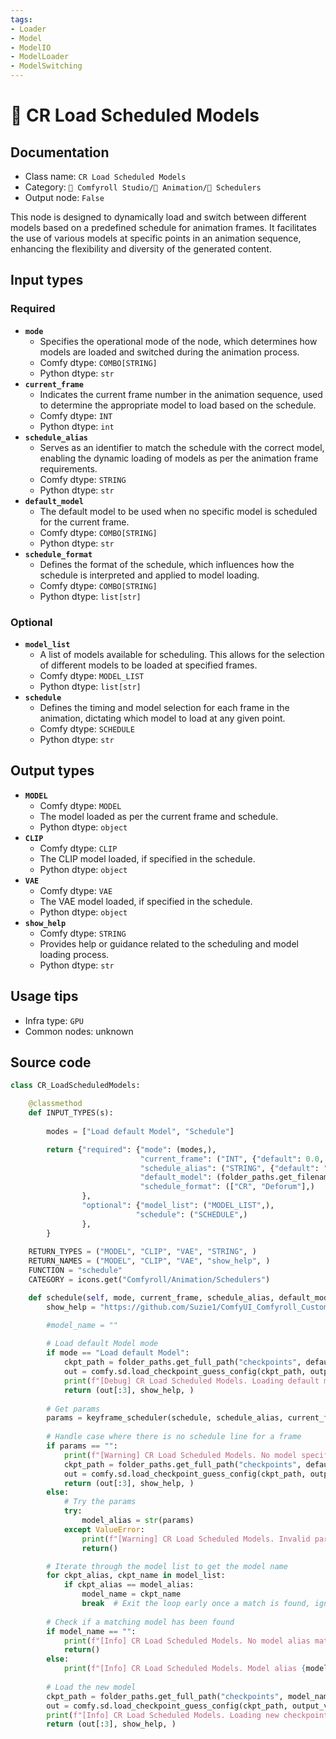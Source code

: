 ```yaml
---
tags:
- Loader
- Model
- ModelIO
- ModelLoader
- ModelSwitching
---
```


# 📑 CR Load Scheduled Models
## Documentation
- Class name: `CR Load Scheduled Models`
- Category: `🧩 Comfyroll Studio/🎥 Animation/📑 Schedulers`
- Output node: `False`

This node is designed to dynamically load and switch between different models based on a predefined schedule for animation frames. It facilitates the use of various models at specific points in an animation sequence, enhancing the flexibility and diversity of the generated content.
## Input types
### Required
- **`mode`**
    - Specifies the operational mode of the node, which determines how models are loaded and switched during the animation process.
    - Comfy dtype: `COMBO[STRING]`
    - Python dtype: `str`
- **`current_frame`**
    - Indicates the current frame number in the animation sequence, used to determine the appropriate model to load based on the schedule.
    - Comfy dtype: `INT`
    - Python dtype: `int`
- **`schedule_alias`**
    - Serves as an identifier to match the schedule with the correct model, enabling the dynamic loading of models as per the animation frame requirements.
    - Comfy dtype: `STRING`
    - Python dtype: `str`
- **`default_model`**
    - The default model to be used when no specific model is scheduled for the current frame.
    - Comfy dtype: `COMBO[STRING]`
    - Python dtype: `str`
- **`schedule_format`**
    - Defines the format of the schedule, which influences how the schedule is interpreted and applied to model loading.
    - Comfy dtype: `COMBO[STRING]`
    - Python dtype: `list[str]`
### Optional
- **`model_list`**
    - A list of models available for scheduling. This allows for the selection of different models to be loaded at specified frames.
    - Comfy dtype: `MODEL_LIST`
    - Python dtype: `list[str]`
- **`schedule`**
    - Defines the timing and model selection for each frame in the animation, dictating which model to load at any given point.
    - Comfy dtype: `SCHEDULE`
    - Python dtype: `str`
## Output types
- **`MODEL`**
    - Comfy dtype: `MODEL`
    - The model loaded as per the current frame and schedule.
    - Python dtype: `object`
- **`CLIP`**
    - Comfy dtype: `CLIP`
    - The CLIP model loaded, if specified in the schedule.
    - Python dtype: `object`
- **`VAE`**
    - Comfy dtype: `VAE`
    - The VAE model loaded, if specified in the schedule.
    - Python dtype: `object`
- **`show_help`**
    - Comfy dtype: `STRING`
    - Provides help or guidance related to the scheduling and model loading process.
    - Python dtype: `str`
## Usage tips
- Infra type: `GPU`
- Common nodes: unknown


## Source code
```python
class CR_LoadScheduledModels:

    @classmethod
    def INPUT_TYPES(s):
    
        modes = ["Load default Model", "Schedule"]

        return {"required": {"mode": (modes,),
                             "current_frame": ("INT", {"default": 0.0, "min": 0.0, "max": 9999.0, "step": 1.0,}),
                             "schedule_alias": ("STRING", {"default": "", "multiline": False}),
                             "default_model": (folder_paths.get_filename_list("checkpoints"), ), 
                             "schedule_format": (["CR", "Deforum"],)
                },
                "optional": {"model_list": ("MODEL_LIST",),
                            "schedule": ("SCHEDULE",) 
                },                
        }
 
    RETURN_TYPES = ("MODEL", "CLIP", "VAE", "STRING", )
    RETURN_NAMES = ("MODEL", "CLIP", "VAE", "show_help", )
    FUNCTION = "schedule"
    CATEGORY = icons.get("Comfyroll/Animation/Schedulers")

    def schedule(self, mode, current_frame, schedule_alias, default_model, schedule_format, model_list=None, schedule=None):
        show_help = "https://github.com/Suzie1/ComfyUI_Comfyroll_CustomNodes/wiki/Scheduler-Nodes#cr-load-scheduled-models"

        #model_name = ""
    
        # Load default Model mode
        if mode == "Load default Model":
            ckpt_path = folder_paths.get_full_path("checkpoints", default_model)
            out = comfy.sd.load_checkpoint_guess_config(ckpt_path, output_vae=True, output_clip=True, embedding_directory=folder_paths.get_folder_paths("embeddings"))
            print(f"[Debug] CR Load Scheduled Models. Loading default model.")    
            return (out[:3], show_help, )
        
        # Get params
        params = keyframe_scheduler(schedule, schedule_alias, current_frame)
        
        # Handle case where there is no schedule line for a frame 
        if params == "":
            print(f"[Warning] CR Load Scheduled Models. No model specified in schedule for frame {current_frame}. Using default model.")
            ckpt_path = folder_paths.get_full_path("checkpoints", default_model)
            out = comfy.sd.load_checkpoint_guess_config(ckpt_path, output_vae=True, output_clip=True, embedding_directory=folder_paths.get_folder_paths("embeddings"))
            return (out[:3], show_help, )
        else:
            # Try the params
            try:
                model_alias = str(params)
            except ValueError:
                print(f"[Warning] CR Load Scheduled Models. Invalid params: {params}")
                return()                    

        # Iterate through the model list to get the model name
        for ckpt_alias, ckpt_name in model_list:
            if ckpt_alias == model_alias:
                model_name = ckpt_name
                break  # Exit the loop early once a match is found, ignores any duplicate matches
                
        # Check if a matching model has been found        
        if model_name == "":
            print(f"[Info] CR Load Scheduled Models. No model alias match found for {model_alias}. Frame {current_frame} will produce an error.")
            return()
        else:
            print(f"[Info] CR Load Scheduled Models. Model alias {model_alias} matched to {model_name}")
        
        # Load the new model
        ckpt_path = folder_paths.get_full_path("checkpoints", model_name)
        out = comfy.sd.load_checkpoint_guess_config(ckpt_path, output_vae=True, output_clip=True, embedding_directory=folder_paths.get_folder_paths("embeddings"))
        print(f"[Info] CR Load Scheduled Models. Loading new checkpoint model {model_name}")
        return (out[:3], show_help, )

```
